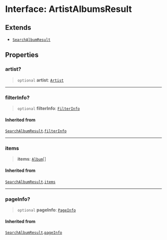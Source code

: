 # Interface: ArtistAlbumsResult

## Extends

- [`SearchAlbumResult`](SearchAlbumResult.md)

## Properties

### artist?

> `optional` **artist**: [`Artist`](Artist.md)

***

### filterInfo?

> `optional` **filterInfo**: [`FilterInfo`](FilterInfo.md)

#### Inherited from

[`SearchAlbumResult`](SearchAlbumResult.md).[`filterInfo`](SearchAlbumResult.md#filterinfo)

***

### items

> **items**: [`Album`](Album.md)[]

#### Inherited from

[`SearchAlbumResult`](SearchAlbumResult.md).[`items`](SearchAlbumResult.md#items)

***

### pageInfo?

> `optional` **pageInfo**: [`PageInfo`](PageInfo.md)

#### Inherited from

[`SearchAlbumResult`](SearchAlbumResult.md).[`pageInfo`](SearchAlbumResult.md#pageinfo)
